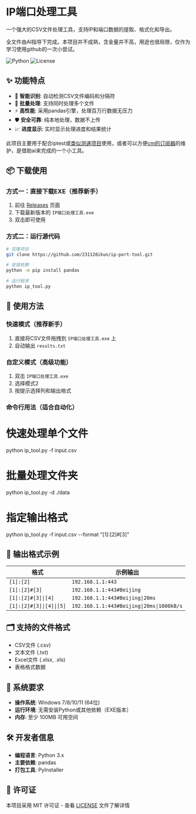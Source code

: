# IP端口处理工具

一个强大的CSV文件处理工具，支持IP和端口数据的提取、格式化和导出。

全文件由AI指导下完成。本项目并不成熟，含金量并不高，用途也很局限，仅作为学习使用github的一次小尝试。

![Python](https://img.shields.io/badge/Python-3.7+-blue.svg)
![License](https://img.shields.io/badge/License-MIT-green.svg)

## ✨ 功能特点

- 🚀 **智能识别**: 自动检测CSV文件编码和分隔符
- 📁 **批量处理**: 支持同时处理多个文件
- ⚡ **高性能**: 采用pandas引擎，处理百万行数据无压力
- 🛡️ **安全可靠**: 纯本地处理，数据不上传
- 📈 **进度显示**: 实时显示处理进度和结果统计

此项目主要用于配合iptest或[类似测速项目](https://github.com/jackrun123/cfiptest)使用，或者可以方便[cm的订阅器](https://github.com/cmliu/WorkerVless2sub)的维护，是借助ai来完成的一个小工具。

## 📦 下载使用

### 方式一：直接下载EXE（推荐新手）
1. 前往 [Releases](https://github.com/231128ikun/ip-port-tool/releases) 页面
2. 下载最新版本的 `IP端口处理工具.exe`
3. 双击即可使用

### 方式二：运行源代码
```bash
# 克隆项目
git clone https://github.com/231128ikun/ip-port-tool.git

# 安装依赖
python -m pip install pandas

# 运行程序
python ip_tool.py
```

## 🎯 使用方法

### 快速模式（推荐新手）
1. 直接将CSV文件拖拽到 `IP端口处理工具.exe` 上
2. 自动输出 `results.txt`

### 自定义模式（高级功能）
1. 双击 `IP端口处理工具.exe`
2. 选择模式2
3. 按提示选择列和输出格式

### 命令行用法（适合自动化）

# 快速处理单个文件
python ip_tool.py -f input.csv

# 批量处理文件夹
python ip_tool.py -d ./data

# 指定输出格式
python ip_tool.py -f input.csv --format "[1]:[2]#[3]"


## 📝 输出格式示例

| 格式 | 示例输出 |
|------|----------|
| `[1]:[2]` | `192.168.1.1:443` |
| `[1]:[2]#[3]` | `192.168.1.1:443#Beijing` |
| `[1]:[2]#[3]\|[4]` | `192.168.1.1:443#Beijing\|20ms` |
| `[1]:[2]#[3]\|[4]\|[5]` | `192.168.1.1:443#Beijing\|20ms\|1000kB/s` |

## 🗂️ 支持的文件格式

- CSV文件 (.csv)
- 文本文件 (.txt)
- Excel文件 (.xlsx, .xls)
- 表格格式数据

## 🔧 系统要求

- **操作系统**: Windows 7/8/10/11 (64位)
- **运行环境**: 无需安装Python或其他依赖（EXE版本）
- **内存**: 至少 100MB 可用空间

## 🛠️ 开发者信息

- **编程语言**: Python 3.x
- **主要依赖**: pandas
- **打包工具**: PyInstaller

## 📄 许可证

本项目采用 MIT 许可证 - 查看 [LICENSE](LICENSE) 文件了解详情





